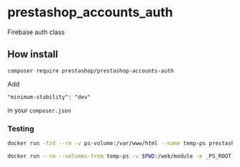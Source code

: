 # prestashop_accounts_auth

Firebase auth class

## How install
```
composer require prestashop/prestashop-accounts-auth
```

Add

```
"minimum-stability": "dev"
```
in your `composer.json`


### Testing

```bash
docker run -tid --rm -v ps-volume:/var/www/html --name temp-ps prestashop/prestashop;

docker run --rm --volumes-from temp-ps -v $PWD:/web/module -e _PS_ROOT_DIR_=/var/www/html --workdir=/web/module phpstan/phpstan:0.12 analyse --configuration=/web/module/tests/phpstan/phpstan.neon
```
